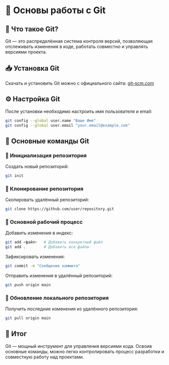 # 📌 Основы работы с Git

## 🔹 Что такое Git?
Git — это распределённая система контроля версий, позволяющая отслеживать изменения в коде, работать совместно и управлять версиями проекта.

## 📥 Установка Git
Скачать и установить Git можно с официального сайта: [git-scm.com](https://git-scm.com/)

## ⚙️ Настройка Git
После установки необходимо настроить имя пользователя и email:
```sh
git config --global user.name "Ваше Имя"
git config --global user.email "your.email@example.com"
```

## 📂 Основные команды Git

### 📍 Инициализация репозитория
Создать новый репозиторий:
```sh
git init
```

### 🔄 Клонирование репозитория
Скопировать удалённый репозиторий:
```sh
git clone https://github.com/user/repository.git
```

### 📌 Основной рабочий процесс
Добавить изменения в индекс:
```sh
git add <файл>   # Добавить конкретный файл
git add .        # Добавить все файлы
```

Зафиксировать изменения:
```sh
git commit -m "Сообщение коммита"
```

Отправить изменения в удалённый репозиторий:
```sh
git push origin main
```

### 🔄 Обновление локального репозитория
Получить последние изменения из удалённого репозитория:
```sh
git pull origin main
```

## 🏁 Итог
Git — мощный инструмент для управления версиями кода. Освоив основные команды, можно легко контролировать процесс разработки и совместную работу над проектами.